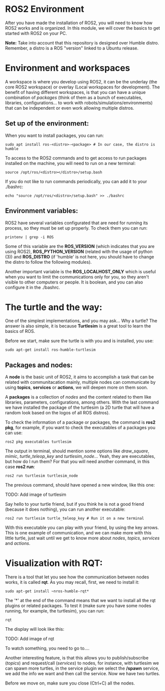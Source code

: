 # ROS2 Environment

After you have made the installation of ROS2, you will need to know how ROS2 works and is organized. In this module, we will cover the basics to get started with ROS2 on your PC.

**Note:** Take into account that this repository is designed over Humble distro. Remember, a distro is a ROS "version" linked to a Ubuntu release.

# Environment and workspaces

A workspace is where you develop using ROS2, it can be the underlay (the core ROS2 workspace) or overlay (Local workspaces for development). The benefit of having different workspaces, is that you can have a unique combination of *packages* (think of them as a bunch of executables, libraries, configurations... to work with robots/simulations/environments) that can be independent or even work allowing multiple distros.

## Set up of the environment:

When you want to install packages, you can run:

    sudo apt install ros-<distro>-<package> # In our case, the distro is humble

To access to the ROS2 commands and to get access to run packages installed on the machine, you will need to run on a new terminal:

    source /opt/ros/<distro></distro>/setup.bash

If you do not like to run commands periodically, you can add it to your ./bashrc:

    echo "source /opt/ros/<distro>/setup.bash" >> ./bashrc

## Environment variables:

ROS2 have several variables configurated that are need for running its process, so they must be set up properly. To check them you can run:

    printenv | grep -i ROS

Some of this variable are the **ROS_VERSION** (which indicates that you are using ROS2), **ROS_PYTHON_VERSION** (related with the usage of python (3)) and **ROS_DISTRO** (if 'humble' is not here, you should have to change the distro to follow the following modules).

Another important variable is the **ROS_LOCALHOST_ONLY** which is useful when you want to limit the communications only for you, so they aren't visible to other computers or people. It is boolean, and you can also configure it in the ./bashrc.

# The turtle and the way:

One of the simplest implementations, and you may ask... Why a turtle? The answer is also simple, it is because **Turtlesim** is a great tool to learn the basics of ROS.

Before we start, make sure the turtle is with you and is installed, you use:

    sudo apt-get install ros-humble-turtlesim

## Packages and nodes:

A **node** is the basic unit of ROS2, it aims to accomplish a task that can be related with communitacation mainly, multiple nodes can communicate by using **topics**, **services** or **actions**, we will deepen more on them soon. 

A **packages** is a collection of *nodes* and the content related to them like libraries, parameters, configurations, among others. With the last command we have installed the package of the turtlesim (a 2D turtle that will have a random look based on the logos of all ROS distros). 

To check the information of a package or packages, the command is **ros2 pkg**, for example, if you want to check the executables of a packages you can use:

    ros2 pkg executables turtlesim

The output in terminal, should mention some options like *draw_square*, *mimic*, *turtle_teleop_key* and *turtlesim_node*... Yeah, they are executables, but how do I run them? For that you will need another command, in this case **ros2 run**:

    ros2 run turtlesim turtlesim_node

The previous command, should have opened a new window, like this one:

TODO: Add image of turtlesim

Say hello to your turtle friend, but if you think he is not a good friend (because it does nothing), you can run another executable:

    ros2 run turtlesim turtle_teleop_key # Run it on a new terminal

With this executable you can play with your friend, by using the key arrows. This is one example of communication, and we can make more with this little turtle, just wait until we get to know more about *nodes*, *topics*, *services* and *actions*.

# Visualization with RQT:

There is a tool that let you see how the communication between nodes works, it is called **rqt**. As you may recall, first, we need to install it:

    sudo apt-get install ~nros-humble-rqt*

The '*' at the end of the command means that we want to install all the rqt plugins or related packages. To test it (make sure you have some nodes running, for example, the turtlesim), you can run:

    rqt

The display will look like this: 

TODO: Add image of rqt

To watch something, you need to go to....

Another interesting feature, is that this allows you to publish/subscribe  (*topics*) and request/call (*services*) to nodes, for instance, with turtlesim we can spawn more turtles, in the service plugin we select the **/spawn** service, we add the info we want and then call the service. Now we have two turtles.

Before we move on, make sure you close (Ctrl+C) all the nodes.





